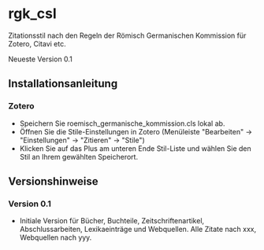 # rgk_csl
Zitationsstil nach den Regeln der Römisch Germanischen Kommission
für Zotero, Citavi etc.

Neueste Version 0.1

## Installationsanleitung
### Zotero
+ Speichern Sie roemisch_germanische_kommission.cls lokal ab.
+ Öffnen Sie die Stile-Einstellungen in Zotero (Menüleiste "Bearbeiten" -> "Einstellungen" -> "Zitieren" -> "Stile")
+ Klicken Sie auf das Plus am unteren Ende Stil-Liste und wählen Sie den Stil an Ihrem gewählten Speicherort.
## Versionshinweise
### Version 0.1
+ Initiale Version für Bücher, Buchteile, Zeitschriftenartikel, Abschlussarbeiten, Lexikaeinträge und Webquellen. Alle Zitate nach xxx, Webquellen nach yyy.
